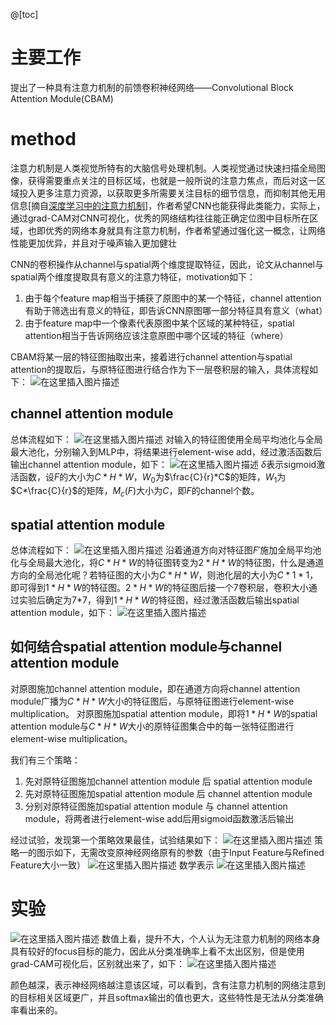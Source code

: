 ﻿@[toc]

# 主要工作
提出了一种具有注意力机制的前馈卷积神经网络——Convolutional Block Attention Module(CBAM)




# method

注意力机制是人类视觉所特有的大脑信号处理机制。人类视觉通过快速扫描全局图像，获得需要重点关注的目标区域，也就是一般所说的注意力焦点，而后对这一区域投入更多注意力资源，以获取更多所需要关注目标的细节信息，而抑制其他无用信息[摘自[深度学习中的注意力机制](https://blog.csdn.net/qq_40027052/article/details/78421155)]，作者希望CNN也能获得此类能力，实际上，通过grad-CAM对CNN可视化，优秀的网络结构往往能正确定位图中目标所在区域，也即优秀的网络本身就具有注意力机制，作者希望通过强化这一概念，让网络性能更加优异，并且对于噪声输入更加健壮

CNN的卷积操作从channel与spatial两个维度提取特征，因此，论文从channel与spatial两个维度提取具有意义的注意力特征，motivation如下：

 1. 由于每个feature map相当于捕获了原图中的某一个特征，channel attention有助于筛选出有意义的特征，即告诉CNN原图哪一部分特征具有意义（what）
 2. 由于feature map中一个像素代表原图中某个区域的某种特征，spatial attention相当于告诉网络应该注意原图中哪个区域的特征（where）

CBAM将某一层的特征图抽取出来，接着进行channel attention与spatial attention的提取后，与原特征图进行结合作为下一层卷积层的输入，具体流程如下：
![在这里插入图片描述](https://img-blog.csdnimg.cn/20191117084152272.png?x-oss-process=image/watermark,type_ZmFuZ3poZW5naGVpdGk,shadow_10,text_aHR0cHM6Ly9ibG9nLmNzZG4ubmV0L2RoYWl1ZGE=,size_16,color_FFFFFF,t_70)

## channel attention module
总体流程如下：
![在这里插入图片描述](https://img-blog.csdnimg.cn/20191117084259446.png?x-oss-process=image/watermark,type_ZmFuZ3poZW5naGVpdGk,shadow_10,text_aHR0cHM6Ly9ibG9nLmNzZG4ubmV0L2RoYWl1ZGE=,size_16,color_FFFFFF,t_70)
对输入的特征图使用全局平均池化与全局最大池化，分别输入到MLP中，将结果进行element-wise add，经过激活函数后输出channel attention module，如下：
![在这里插入图片描述](https://img-blog.csdnimg.cn/2019111708454319.png)
$\delta$表示sigmoid激活函数，设$F$的大小为$C*H*W$，$W_0$为$\frac{C}{r}*C$的矩阵，$W_1$为$C*\frac{C}{r}$的矩阵，$M_c(F)$大小为$C$，即$F$的channel个数。


## spatial attention module
总体流程如下：
![在这里插入图片描述](https://img-blog.csdnimg.cn/20191117085128209.png?x-oss-process=image/watermark,type_ZmFuZ3poZW5naGVpdGk,shadow_10,text_aHR0cHM6Ly9ibG9nLmNzZG4ubmV0L2RoYWl1ZGE=,size_16,color_FFFFFF,t_70)
沿着通道方向对特征图$F'$施加全局平均池化与全局最大池化，将$C*H*W$的特征图转变为$2*H*W$的特征图，什么是通道方向的全局池化呢？若特征图的大小为$C*H*W$，则池化层的大小为$C*1*1$，即可得到$1*H*W$的特征图。$2*H*W$的特征图后接一个7卷积层，卷积大小通过实验后确定为7*7，得到$1*H*W$的特征图，经过激活函数后输出spatial attention module，如下：
![在这里插入图片描述](https://img-blog.csdnimg.cn/20191117085801887.png)

## 如何结合spatial attention module与channel attention module
对原图施加channel attention module，即在通道方向将channel attention module广播为$C*H*W$大小的特征图后，与原特征图进行element-wise multiplication。
对原图施加spatial attention module，即将$1*H*W$的spatial attention module与$C*H*W$大小的原特征图集合中的每一张特征图进行element-wise multiplication。

我们有三个策略：

 1. 先对原特征图施加channel attention module 后 spatial attention module
 2. 先对原特征图施加spatial attention module 后 channel attention module
 3. 分别对原特征图施加spatial attention module 与 channel attention module，将两者进行element-wise add后用sigmoid函数激活后输出
 
 经过试验，发现第一个策略效果最佳，试验结果如下：
 ![在这里插入图片描述](https://img-blog.csdnimg.cn/20191117090539862.png?x-oss-process=image/watermark,type_ZmFuZ3poZW5naGVpdGk,shadow_10,text_aHR0cHM6Ly9ibG9nLmNzZG4ubmV0L2RoYWl1ZGE=,size_16,color_FFFFFF,t_70)
策略一的图示如下，无需改变原神经网络原有的参数（由于Input Feature与Refined Feature大小一致）
![在这里插入图片描述](https://img-blog.csdnimg.cn/20191117090646816.png?x-oss-process=image/watermark,type_ZmFuZ3poZW5naGVpdGk,shadow_10,text_aHR0cHM6Ly9ibG9nLmNzZG4ubmV0L2RoYWl1ZGE=,size_16,color_FFFFFF,t_70)
数学表示
![在这里插入图片描述](https://img-blog.csdnimg.cn/20191117091339377.png)

# 实验
 ![在这里插入图片描述](https://img-blog.csdnimg.cn/20191117090831748.png?x-oss-process=image/watermark,type_ZmFuZ3poZW5naGVpdGk,shadow_10,text_aHR0cHM6Ly9ibG9nLmNzZG4ubmV0L2RoYWl1ZGE=,size_16,color_FFFFFF,t_70)
 数值上看，提升不大，个人认为无注意力机制的网络本身具有较好的focus目标的能力，因此从分类准确率上看不太出区别，但是使用grad-CAM可视化后，区别就出来了，如下：
 ![在这里插入图片描述](https://img-blog.csdnimg.cn/20191117091026797.png?x-oss-process=image/watermark,type_ZmFuZ3poZW5naGVpdGk,shadow_10,text_aHR0cHM6Ly9ibG9nLmNzZG4ubmV0L2RoYWl1ZGE=,size_16,color_FFFFFF,t_70)

颜色越深，表示神经网络越注意该区域，可以看到，含有注意力机制的网络注意到的目标相关区域更广，并且softmax输出的值也更大，这些特性是无法从分类准确率看出来的。
